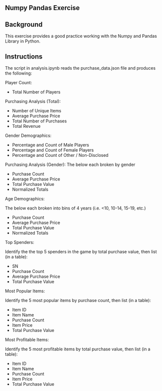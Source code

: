 ## Numpy Pandas Exercise 

## Background

This exercise provides a good practice working with the Numpy and Pandas Library in Python.

## Instructions

The script in analysis.ipynb reads the purchase_data.json file and produces the following: 
 
 Player Count:
   - Total Number of Players
 
 Purchasing Analysis (Total):
   - Number of Unique Items 
   - Average Purchase Price
   - Total Number of Purchases
   - Total Revenue

 Gender Demographics:
   - Percentage and Count of Male Players
   - Percentage and Count of Female Players
   - Percentage and Count of Other / Non-Disclosed

 Purchasing Analysis (Gender):
   The below each broken by gender
   - Purchase Count
   - Average Purchase Price
   - Total Purchase Value
   - Normalized Totals

 Age Demographics:
   
   The below each broken into bins of 4 years (i.e. &lt;10, 10-14, 15-19, etc.) 
   - Purchase Count
   - Average Purchase Price
   - Total Purchase Value
   - Normalized Totals

 Top Spenders:
   
   Identify the the top 5 spenders in the game by total purchase value, then list (in a table):
   - SN
   - Purchase Count
   - Average Purchase Price
   - Total Purchase Value

 Most Popular Items:
   
   Identify the 5 most popular items by purchase count, then list (in a table):
   - Item ID
   - Item Name
   - Purchase Count
   - Item Price
   - Total Purchase Value

 Most Profitable Items: 
   
   Identify the 5 most profitable items by total purchase value, then list (in a table):
   - Item ID
   - Item Name
   - Purchase Count
   - Item Price
   - Total Purchase Value
